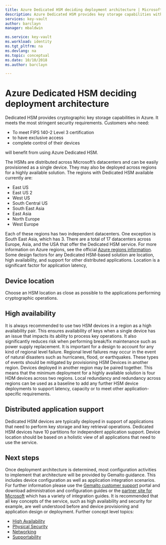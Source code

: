 ```yaml
---
title: Azure Dedicated HSM deciding deployment architecture | Microsoft Docs
description: Azure Dedicated HSM provides key storage capabilities within Azure that meets FIPS 140-2 Level 3 certification
services: key-vault
author: barclayn
manager: mbaldwin

ms.service: key-vault
ms.workload: identity
ms.tgt_pltfrm: na
ms.devlang: na
ms.topic: conceptual
ms.date: 10/10/2018
ms.author: barclayn

---
```


# Azure Dedicated HSM deciding deployment architecture

Dedicated HSM provides cryptographic key storage capabilities in Azure. It meets the most stringent security requirements. Customers who need:

* To meet FIPS 140-2 Level 3 certification
* to have exclusive access
* complete control of their devices

will benefit from using Azure Dedicated HSM.

The HSMs are distributed across Microsoft’s datacenters and can be easily provisioned as a single device. They may also be deployed across regions for a highly available solution.
The regions with Dedicated HSM available currently are:

* East US
* East US 2
* West US
* South Central US
* South East Asia
* East Asia
* North Europe
* West Europe

Each of these regions has two independent datacenters. One exception is South East Asia, which has 3. There are a total of 17 datacenters across Europe, Asia, and the USA that offer the Dedicated HSM service. For more information on Azure regions, see the official [Azure regions information](https://azure.microsoft.com/global-infrastructure/regions/).
Some design factors for any Dedicated HSM-based solution are location, high availability, and support for other distributed applications. Location is a significant factor for application latency,

## Device location

Choose an HSM location as close as possible to the applications performing cryptographic operations.

## High availability

It is always recommended to use two HSM devices in a region as a high availability pair. This ensures availability of keys when a single device has an issue that impacts its ability to process key operations. It also significantly reduces risk when performing break/fix maintenance such as power supply replacement. It is important for a design to account for any kind of regional level failure. Regional level failures may occur in the event of natural disasters such as hurricanes, flood, or earthquakes. These types of events should be mitigated by provisioning HSM Devices in another region. Devices deployed in another region may be paired together. This means that the minimum deployment for a highly available solution is four HDM devices across two regions. Local redundancy and redundancy across regions can be used as a baseline to add any further HSM device deployments to support latency, capacity or to meet other application-specific requirements.

## Distributed application support

Dedicated HSM devices are typically deployed in support of applications that need to perform key storage and key retrieval operations. Dedicated HSM devices have 10 partitions for independent application support. Device location should be based on a holistic view of all applications that need to use the service.

## Next steps

Once deployment architecture is determined, most configuration activities to implement that architecture will be provided by Gemalto guidance. This includes device configuration as well as application integration scenarios. For further information please use the [Gemalto customer support](https://supportportal.gemalto.com/csm/) portal and download administration and configuration guides or the [partner site for Microsoft](https://safenet.gemalto.com/partners/microsoft/) which has a variety of integration guides.
It is recommended that all key concepts of the service, such as high availability and security for example, are well understood before and device provisioning and application design or deployment.
Further concept level topics:

* [High Availability](high-availability.md)
* [Physical Security](physical-security.md)
* [Networking](networking.md)
* [Supportability](supportability.md)
